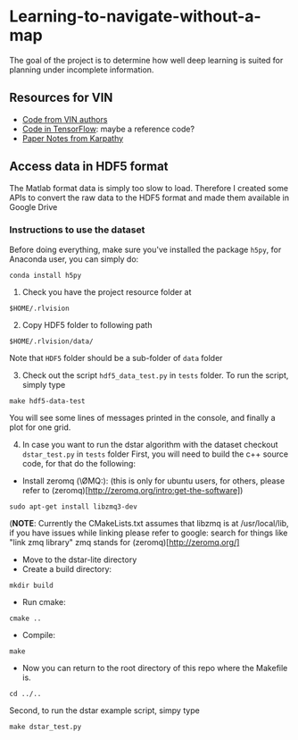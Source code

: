 # Learning-to-navigate-without-a-map
The goal of the project is to determine how well deep learning is suited for planning under incomplete information.

## Resources for VIN

+ [Code from VIN authors](https://github.com/avivt/VIN)
+ [Code in TensorFlow](https://github.com/TheAbhiKumar/tensorflow-value-iteration-networks): maybe a reference code?
+ [Paper Notes from Karpathy](https://github.com/karpathy/paper-notes/blob/master/vin.md)

## Access data in HDF5 format

The Matlab format data is simply too slow to load.
Therefore I created some APIs to convert the raw data to
the HDF5 format and made them available in Google Drive

### Instructions to use the dataset

Before doing everything, make sure you've installed the package `h5py`,
for Anaconda user, you can simply do:

```
conda install h5py
```

1. Check you have the project resource folder at

```
$HOME/.rlvision
```

2. Copy HDF5 folder to following path

```
$HOME/.rlvision/data/
```

Note that `HDF5` folder should be a sub-folder of `data` folder

3. Check out the script `hdf5_data_test.py` in `tests` folder.
To run the script, simply type

```
make hdf5-data-test
```

You will see some lines of messages printed in the console,
and finally a plot for one grid.

4. In case you want to run the dstar algorithm with the dataset checkout `dstar_test.py` in `tests` folder
First, you will need to build the c++ source code, for that do the following:
* Install zeromq (\ØMQ\:): (this is only for ubuntu users, for others, please refer to (zeromq)[http://zeromq.org/intro:get-the-software])
```
sudo apt-get install libzmq3-dev
```
(**NOTE**: Currently the CMakeLists.txt assumes that libzmq is at /usr/local/lib, if you have issues while linking please refer to google: search for things like "link zmq library" zmq stands for (zeromq)[http://zeromq.org/]
* Move to the dstar-lite directory
* Create a build directory:
```
mkdir build
```
* Run cmake:
```
cmake ..
```
* Compile:
```
make
```
* Now you can return to the root directory of this repo where the Makefile is.
```
cd ../..
```

Second, to run the dstar example script, simpy type
```
make dstar_test.py
```
